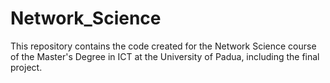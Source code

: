 # Network_Science
This repository contains the code created for the Network Science course of the Master's Degree in ICT at the University of Padua, including the final project.

